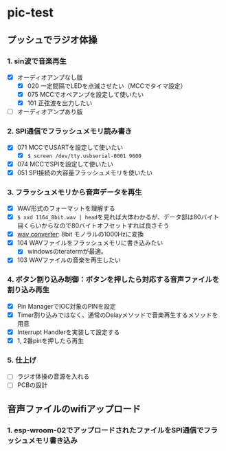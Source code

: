 # pic-test

## プッシュでラジオ体操
### 1. sin波で音楽再生
  - [x] オーディオアンプなし版
    - [x] 020 一定間隔でLEDを点滅させたい（MCCでタイマ設定）
    - [x] 075 MCCでオペアンプを設定して使いたい
    - [x] 101 正弦波を出力したい
  - [ ] オーディオアンプあり版

### 2. SPI通信でフラッシュメモリ読み書き
  - [x] 071 MCCでUSARTを設定して使いたい
    - [x] `$ screen /dev/tty.usbserial-0001 9600`
  - [x] 074 MCCでSPIを設定して使いたい
  - [x] 051 SPI接続の大容量フラッシュメモリを使いたい

### 3. フラッシュメモリから音声データを再生
  - [x] WAV形式のフォーマットを理解する
  - [x] `$ xxd 1164_8bit.wav | head`を見れば大体わかるが、データ部は80バイト目くらいからなので80バイトオフセットすれば良さそう
  - [x] [wav converter](https://audio.online-convert.com/convert-to-wav): 8bit モノラルの1000Hzに変換
  - [x] 104 WAVファイルをフラッシュメモリに書き込みたい
    - [x] windowsのteratermが最適。
  - [x] 103 WAVファイルの音楽を再生したい

### 4. ボタン割り込み制御：ボタンを押したら対応する音声ファイルを割り込み再生
- [x] Pin ManagerでIOC対象のPINを設定
- [x] Timer割り込みではなく、通常のDelayメソッドで音楽再生するメソッドを用意
- [x] Interrupt Handlerを実装して設定する
- [x] 1, 2番pinを押したら再生

### 5. 仕上げ
- [ ] ラジオ体操の音源を入れる
- [ ] PCBの設計

## 音声ファイルのwifiアップロード
### 1. esp-wroom-02でアップロードされたファイルをSPI通信でフラッシュメモリ書き込み
